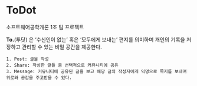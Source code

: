# ToDot
소프트웨어공학개론 1조 팀 프로젝트

**To.**(투닷) 은 ‘수신인이 없는’ 혹은 ‘모두에게 보내는’ 편지를 의미하며 개인의 기록을 저장하고 관리할 수 있는 비밀 공간을 제공한다.
<pre><code>1. Post: 글을 작성
2. Share: 작성한 글들 중 선택적으로 커뮤니티에 공유
3. Message: 커뮤니티에 공유된 글을 보고 해당 글의 작성자에게 익명으로 쪽지를 보내며 위로와 공감을 주고받을 수 있다.
</code></pre>
